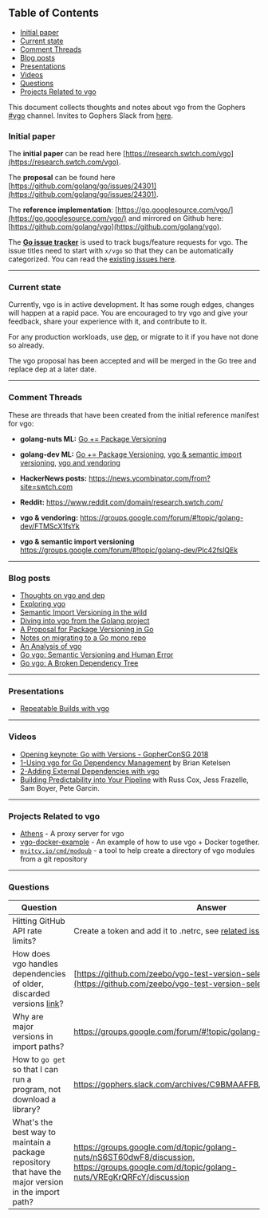 ## Table of Contents

* [Initial paper](#initial-paper)
* [Current state](#current-state)
* [Comment Threads](#comment-threads)
* [Blog posts](#blog-posts)
* [Presentations](#presentations)
* [Videos](#videos)
* [Questions](#questions)
* [Projects Related to vgo](#projects-related-to-vgo)

This document collects thoughts and notes about vgo from the Gophers [#vgo](https://gophers.slack.com/messages/vgo) channel. Invites to Gophers Slack from [here](https://invite.slack.golangbridge.org/).

### Initial paper

The **initial paper** can be read here [https://research.swtch.com/vgo](https://research.swtch.com/vgo).

The **proposal** can be found here [https://github.com/golang/go/issues/24301](https://github.com/golang/go/issues/24301).

The **reference implementation**: [https://go.googlesource.com/vgo/](https://go.googlesource.com/vgo/) and mirrored on Github here: [https://github.com/golang/vgo](https://github.com/golang/vgo).

The **[Go issue tracker](https://golang.org/issues)** is used to track bugs/feature requests for vgo. The issue titles need to start with `x/vgo` so that they can be automatically categorized. You can read the [existing issues here](https://golang.org/issues?q=is%3Aopen+is%3Aissue+milestone%3Avgo).

***

### Current state

Currently, vgo is in active development. It has some rough edges, changes will happen at a rapid pace. You are encouraged to try vgo and give your feedback, share your experience with it, and contribute to it.

For any production workloads, use [dep](https://github.com/golang/dep), or migrate to it if you have not done so already.

The vgo proposal has been accepted and will be merged in the Go tree and replace dep at a later date.

***

### Comment Threads

These are threads that have been created from the initial reference manifest for vgo:

- **golang-nuts ML:** [Go += Package Versioning](https://groups.google.com/forum/#!topic/golang-nuts/jFPz5yZCPcQ)

- **golang-dev ML:** [Go += Package Versioning](https://groups.google.com/d/topic/golang-dev/MNQwgYHMEcY/discussion), [vgo & semantic import versioning](https://groups.google.com/d/topic/golang-dev/Plc42fslQEk/discussion), [vgo and vendoring](https://groups.google.com/forum/#!topic/golang-dev/FTMScX1fsYk)
- **HackerNews posts:** https://news.ycombinator.com/from?site=swtch.com
- **Reddit:** https://www.reddit.com/domain/research.swtch.com/

- **vgo & vendoring:** https://groups.google.com/forum/#!topic/golang-dev/FTMScX1fsYk
- **vgo & semantic import versioning** https://groups.google.com/forum/#!topic/golang-dev/Plc42fslQEk

***

### Blog posts

- [Thoughts on vgo and dep](https://sdboyer.io/blog/vgo-and-dep/)
- [Exploring vgo](https://www.calhoun.io/exploring-vgo/)
- [Semantic Import Versioning in the wild](http://blog.ezyang.com/2018/02/semantic-import-versioning-in-the-wild/)
- [Diving into vgo from the Golang project](https://www.wolfe.id.au/2018/03/01/diving-into-vgo-from-the-golang-project/)
- [A Proposal for Package Versioning in Go](https://blog.golang.org/versioning-proposal)
- [Notes on migrating to a Go mono repo](https://github.com/myitcv/x/wiki/Notes-on-migrating-to-a-Go-mono-repo)
- [An Analysis of vgo](https://sdboyer.io/vgo/intro/)
- [Go vgo: Semantic Versioning and Human Error](https://codeengineered.com/blog/2018/golang-vgo-semver-human-error/)
- [Go vgo: A Broken Dependency Tree](https://codeengineered.com/blog/2018/golang-vgo-broken-dep-tree)

***

### Presentations

- [Repeatable Builds with vgo](https://cda.ms/jD)

***

### Videos

- [Opening keynote: Go with Versions - GopherConSG 2018](https://www.youtube.com/watch?v=F8nrpe0XWRg)
- [1-Using vgo for Go Dependency Management](https://www.gophersnacks.com/programs/using-vgo-for-go-dependency-management) by Brian Ketelsen
- [2-Adding External Dependencies with vgo](https://www.gophersnacks.com/programs/adding-external-dependencies-with-vgo)
- [Building Predictability into Your Pipeline](https://www.youtube.com/watch?v=sbrZfPgNmfw) with Russ Cox, Jess Frazelle, Sam Boyer, Pete Garcin.

***

### Projects Related to vgo

- [Athens](https://github.com/gomods/athens) - A proxy server for vgo
- [vgo-docker-example](https://github.com/elithrar/vgo-docker-example) - An example of how to use vgo + Docker together.
- [`myitcv.io/cmd/modpub`](https://github.com/myitcv/x/tree/master/cmd/modpub) - a tool to help create a directory of vgo modules from a git repository

***

### Questions

| Question | Answer |
| ------------- | ------------- |
| Hitting GitHub API rate limits? | Create a token and add it to .netrc, see [related issue](https://golang.org/issues/23955) |
| How does vgo handles dependencies of older, discarded versions [link](https://gophers.slack.com/archives/C9BMAAFFB/p1519493604000033)? | [https://github.com/zeebo/vgo-test-version-selection](https://github.com/zeebo/vgo-test-version-selection) |
| Why are major versions in import paths? | https://groups.google.com/forum/#!topic/golang-dev/Plc42fslQEk |
| How to `go get` so that I can run a program, not download a library? | https://gophers.slack.com/archives/C9BMAAFFB/p1519687366000101 |
| What's the best way to maintain a package repository that have the major version in the import path? | https://groups.google.com/d/topic/golang-nuts/nS6ST60dwF8/discussion, https://groups.google.com/d/topic/golang-nuts/VREgKrQRFcY/discussion |